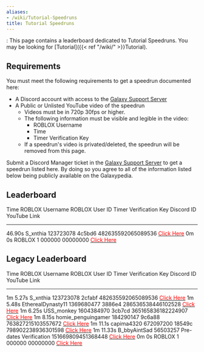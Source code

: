 ```yaml
---
aliases:
- /wiki/Tutorial-Speedruns
title: Tutorial Speedruns
---
```


: This page contains a leaderboard dedicated to Tutorial Speedruns. You may be looking for [Tutorial]({{< ref "/wiki/" >}}Tutorial).

## Requirements

You must meet the following requirements to get a speedrun documented here:

- A Discord account with access to the [Galaxy Support Server](https://discord.com/invite/ShWshkhYhZ)
- A Public or Unlisted YouTube video of the speedrun
  - Videos must be in 720p 30fps or higher.
  - The following information must be visible and legible in the video:
    - ROBLOX Username
    - Time
    - Timer Verification Key
  - If a speedrun's video is privated/deleted, the speedrun will be removed from this page.

Submit a Discord Manager ticket in the [Galaxy Support Server](https://discord.com/invite/ShWshkhYhZ) to get a speedrun listed here. By doing so you agree to all of the information listed below being publicly available on the Galaxypedia.

## Leaderboard

Time ROBLOX Username ROBLOX User ID Timer Verification Key Discord ID YouTube Link

---

46.90s S_xnthia 123723078 4c5bd6 482635592065089536 [<span style="color:#ff0000;">Click Here</span>](https://youtu.be/FBOmrbHTh9o) 0m 0s ROBLOX 1 000000 00000000 [<span style="color:#ff0000;">Click Here</span>](https://www.youtube.com)

## Legacy Leaderboard 

Time ROBLOX Username ROBLOX User ID Timer Verification Key Discord ID YouTube Link

---

1m 5.27s S_xnthia 123723078 2cfabf 482635592065089536 [<span style="color:#ff0000;">Click Here</span>](https://www.youtube.com/watch?v=4giTtYdrbRg) 1m 5.48s EtherealDynasty11 1369680477 3886e4 286536538446102528 [<span style="color:#ff0000;">Click Here</span>](https://www.youtube.com/watch?v=45ZPUqi2JDQ) 1m 6.25s USS_monkey 1604384970 3cb7cd 365165836182224907 [<span style="color:#ff0000;">Click Here</span>](https://www.youtube.com/watch?v=qZ5NXEDACYc) 1m 8.15s homie_penguingamer 184290147 9c6a88 763827215103557672 [<span style="color:#ff0000;">Click Here</span>](https://www.youtube.com/watch?v=nv9frilhPaQ) 1m 11.1s capima4320 672097200 18549c 798902238936301598 [<span style="color:#ff0000;">Click Here</span>](https://www.youtube.com/watch?v=pWIPp0aKI7M) 1m 11.33s B_bbyAintSad 56503257 Pre-dates Verification 151669809451368448 [<span style="color:#ff0000;">Click Here</span>](https://www.youtube.com/watch?v=Orzg5JwwWvY) 0m 0s ROBLOX 1 000000 00000000 [<span style="color:#ff0000;">Click Here</span>](https://www.youtube.com)